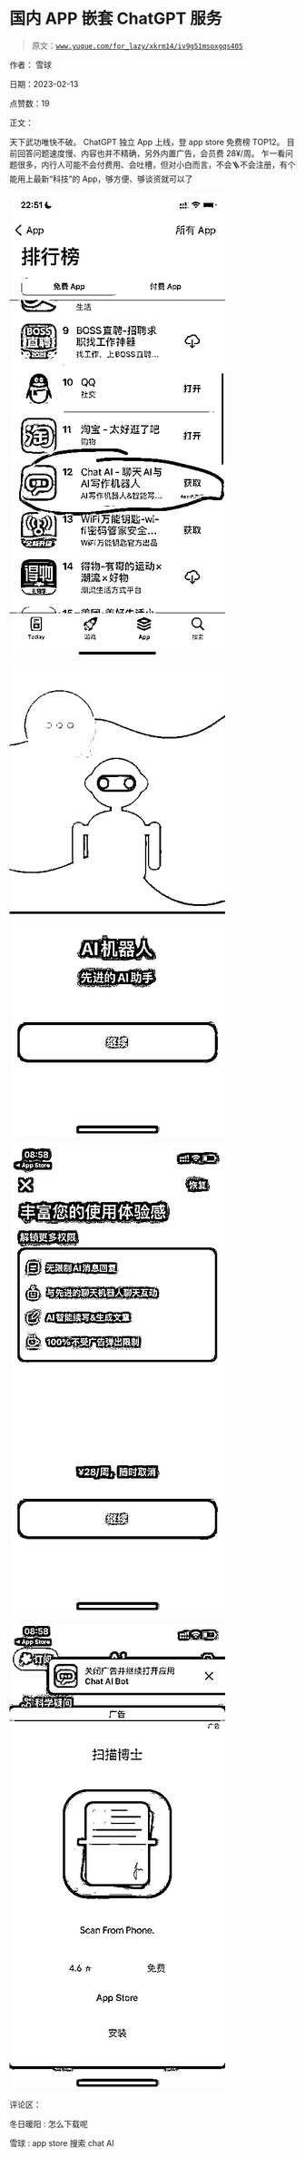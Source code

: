 # 国内 APP 嵌套 ChatGPT 服务

> 原文：[`www.yuque.com/for_lazy/xkrm14/iv9g51msoxgqs405`](https://www.yuque.com/for_lazy/xkrm14/iv9g51msoxgqs405)

作者： 雪球

日期：2023-02-13

点赞数：19

正文：

天下武功唯快不破。 ChatGPT 独立 App 上线，登 app store 免费榜 TOP12。 目前回答问题速度慢、内容也并不精确，另外内置广告，会员费 28¥/周。 乍一看问题很多，内行人可能不会付费用、会吐槽，但对小白而言，不会🪜不会注册，有个能用上最新“科技”的 App，够方便、够谈资就可以了

![](img/925cc21561df11281347ff3bb0ed9b1b.png)  

![](img/dc2912b2a27498e5c4c371cddd1d322c.png)  

![](img/82108aed3abdb0475b662075c1086ad0.png)  

![](img/b829a11be6a719d357d2ae8a7b0a6614.png)  

评论区：

冬日暖阳 : 怎么下载呢

雪球 : app store 搜索 chat AI


